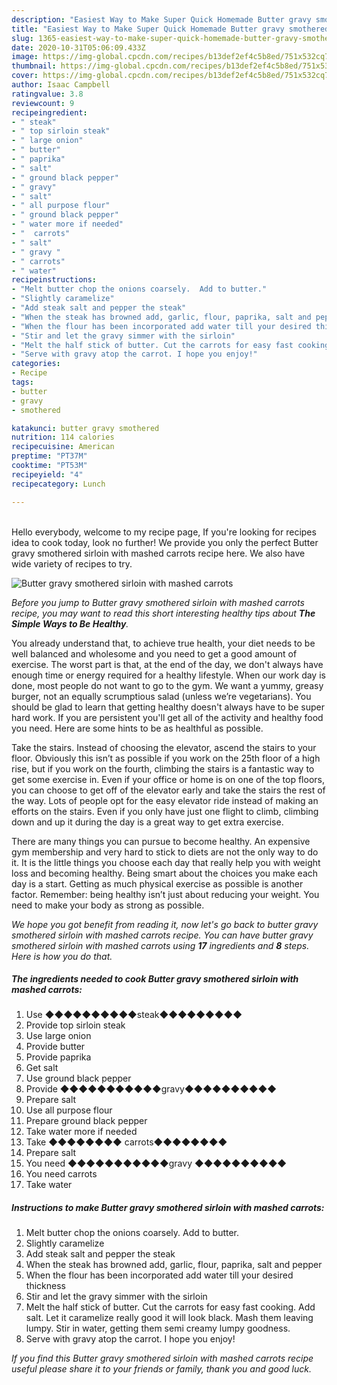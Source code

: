 ```yaml
---
description: "Easiest Way to Make Super Quick Homemade Butter gravy smothered sirloin with mashed carrots"
title: "Easiest Way to Make Super Quick Homemade Butter gravy smothered sirloin with mashed carrots"
slug: 1365-easiest-way-to-make-super-quick-homemade-butter-gravy-smothered-sirloin-with-mashed-carrots
date: 2020-10-31T05:06:09.433Z
image: https://img-global.cpcdn.com/recipes/b13def2ef4c5b8ed/751x532cq70/butter-gravy-smothered-sirloin-with-mashed-carrots-recipe-main-photo.jpg
thumbnail: https://img-global.cpcdn.com/recipes/b13def2ef4c5b8ed/751x532cq70/butter-gravy-smothered-sirloin-with-mashed-carrots-recipe-main-photo.jpg
cover: https://img-global.cpcdn.com/recipes/b13def2ef4c5b8ed/751x532cq70/butter-gravy-smothered-sirloin-with-mashed-carrots-recipe-main-photo.jpg
author: Isaac Campbell
ratingvalue: 3.8
reviewcount: 9
recipeingredient:
- " steak"
- " top sirloin steak"
- " large onion"
- " butter"
- " paprika"
- " salt"
- " ground black pepper"
- " gravy"
- " salt"
- " all purpose flour"
- " ground black pepper"
- " water more if needed"
- "  carrots"
- " salt"
- " gravy "
- " carrots"
- " water"
recipeinstructions:
- "Melt butter chop the onions coarsely.  Add to butter."
- "Slightly caramelize"
- "Add steak salt and pepper the steak"
- "When the steak has browned add, garlic, flour, paprika, salt and pepper"
- "When the flour has been incorporated add water till your desired thickness"
- "Stir and let the gravy simmer with the sirloin"
- "Melt the half stick of butter. Cut the carrots for easy fast cooking. Add salt. Let it caramelize really good it will look black. Mash them leaving lumpy. Stir in water, getting them semi creamy lumpy goodness."
- "Serve with gravy atop the carrot. I hope you enjoy!"
categories:
- Recipe
tags:
- butter
- gravy
- smothered

katakunci: butter gravy smothered 
nutrition: 114 calories
recipecuisine: American
preptime: "PT37M"
cooktime: "PT53M"
recipeyield: "4"
recipecategory: Lunch

---
```

<br>
Hello everybody, welcome to my recipe page, If you're looking for recipes idea to cook today, look no further! We provide you only the perfect Butter gravy smothered sirloin with mashed carrots recipe here. We also have wide variety of recipes to try.
<br>


![Butter gravy smothered sirloin with mashed carrots](https://img-global.cpcdn.com/recipes/b13def2ef4c5b8ed/751x532cq70/butter-gravy-smothered-sirloin-with-mashed-carrots-recipe-main-photo.jpg)

<i>Before you jump to Butter gravy smothered sirloin with mashed carrots recipe, you may want to read this short interesting healthy tips about <strong>The Simple Ways to Be Healthy</strong>.</i>

You already understand that, to achieve true health, your diet needs to be well balanced and wholesome and you need to get a good amount of exercise. The worst part is that, at the end of the day, we don't always have enough time or energy required for a healthy lifestyle. When our work day is done, most people do not want to go to the gym. We want a yummy, greasy burger, not an equally scrumptious salad (unless we’re vegetarians). You should be glad to learn that getting healthy doesn't always have to be super hard work. If you are persistent you'll get all of the activity and healthy food you need. Here are some hints to be as healthful as possible.

Take the stairs. Instead of choosing the elevator, ascend the stairs to your floor. Obviously this isn’t as possible if you work on the 25th floor of a high rise, but if you work on the fourth, climbing the stairs is a fantastic way to get some exercise in. Even if your office or home is on one of the top floors, you can choose to get off of the elevator early and take the stairs the rest of the way. Lots of people opt for the easy elevator ride instead of making an efforts on the stairs. Even if you only have just one flight to climb, climbing down and up it during the day is a great way to get extra exercise. 

There are many things you can pursue to become healthy. An expensive gym membership and very hard to stick to diets are not the only way to do it. It is the little things you choose each day that really help you with weight loss and becoming healthy. Being smart about the choices you make each day is a start. Getting as much physical exercise as possible is another factor. Remember: being healthy isn’t just about reducing your weight. You need to make your body as strong as possible. 


<i>We hope you got benefit from reading it, now let's go back to butter gravy smothered sirloin with mashed carrots recipe. You can have butter gravy smothered sirloin with mashed carrots using <strong>17</strong> ingredients and <strong>8</strong> steps. Here is how you do that.
</i>

##### The ingredients needed to cook Butter gravy smothered sirloin with mashed carrots:

1. Use  ◆◆◆◆◆◆◆◆◆◆steak◆◆◆◆◆◆◆◆◆
1. Provide  top sirloin steak
1. Use  large onion
1. Provide  butter
1. Provide  paprika
1. Get  salt
1. Use  ground black pepper
1. Provide  ◆◆◆◆◆◆◆◆◆◆◆gravy◆◆◆◆◆◆◆◆◆◆
1. Prepare  salt
1. Use  all purpose flour
1. Prepare  ground black pepper
1. Take  water more if needed
1. Take  ◆◆◆◆◆◆◆◆ carrots◆◆◆◆◆◆◆◆
1. Prepare  salt
1. You need  ◆◆◆◆◆◆◆◆◆◆◆gravy ◆◆◆◆◆◆◆◆◆◆
1. You need  carrots
1. Take  water


##### Instructions to make Butter gravy smothered sirloin with mashed carrots:

1. Melt butter chop the onions coarsely.  Add to butter.
1. Slightly caramelize
1. Add steak salt and pepper the steak
1. When the steak has browned add, garlic, flour, paprika, salt and pepper
1. When the flour has been incorporated add water till your desired thickness
1. Stir and let the gravy simmer with the sirloin
1. Melt the half stick of butter. Cut the carrots for easy fast cooking. Add salt. Let it caramelize really good it will look black. Mash them leaving lumpy. Stir in water, getting them semi creamy lumpy goodness.
1. Serve with gravy atop the carrot. I hope you enjoy!


<i>If you find this Butter gravy smothered sirloin with mashed carrots recipe useful please share it to your friends or family, thank you and good luck.</i>

